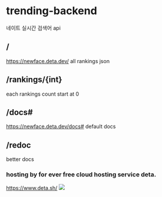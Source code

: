 # trending-backend
네이트 실시간 검색어 api
## /
https://newface.deta.dev/
all rankings json 
## /rankings/{int}
each rankings
count start at 0
## /docs#
https://newface.deta.dev/docs#
default docs
## /redoc
better docs 

### hosting by for ever free cloud hosting service deta.
https://www.deta.sh/
[![](https://dcbadge.vercel.app/api/server/deta-827546555200438332)](https://discord.gg/deta-827546555200438332)